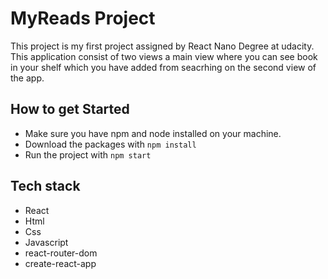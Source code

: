 
# MyReads Project
This project is my first project assigned by React Nano Degree at udacity. This application consist of two views a main view where you can see book in your shelf which you have added from seacrhing on the second view of the app.

## How to get Started
* Make sure you have npm and node installed on your machine.
* Download the packages with `npm install`
* Run the project with `npm start`

## Tech stack 
* React
* Html 
* Css
* Javascript
* react-router-dom
* create-react-app






